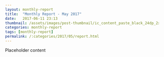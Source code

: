 ```yaml
---
layout: monthly-report
title:  "Monthly Report - May 2017"
date:   2017-06-11 23:13
thumbnail: /assets/images/post-thumbnail/ic_content_paste_black_24dp_2x.png
categories: monthly-report
tags: [monthly-report]
permalink: /:categories/2017/05/report.html
---
```


Placeholder content